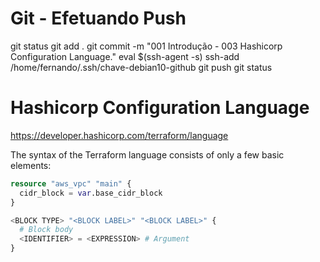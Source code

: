 

# ############################################################################
# ############################################################################
# ############################################################################
# Git - Efetuando Push

git status
git add .
git commit -m "001 Introdução - 003 Hashicorp Configuration Language."
eval $(ssh-agent -s)
ssh-add /home/fernando/.ssh/chave-debian10-github
git push
git status


# ############################################################################
# ############################################################################
# ############################################################################
# Hashicorp Configuration Language

<https://developer.hashicorp.com/terraform/language>

The syntax of the Terraform language consists of only a few basic elements:

~~~~tf
resource "aws_vpc" "main" {
  cidr_block = var.base_cidr_block
}

<BLOCK TYPE> "<BLOCK LABEL>" "<BLOCK LABEL>" {
  # Block body
  <IDENTIFIER> = <EXPRESSION> # Argument
}
~~~~